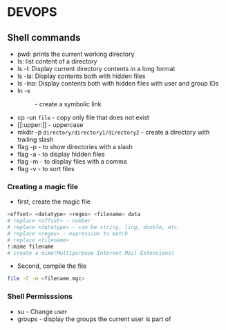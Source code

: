 # DEVOPS
## Shell commands
- pwd: prints the current working directory
- ls: list content of a directory
- ls -l: Display current directory contents in a long format
- ls -la: Display contents both with hidden files
- ls -lna: Display contents both with hidden files with user and group IDs
- ln -s <dir> <link> - create a symbolic link
- cp -un `file` -  copy only file that does not exist
- [[:upper:]] - uppercase
- mkdir -p `directory/directory1/directory2` - create a directory with trailing slash
- flag -p - to show directories with a slash
- flag -a - to display hidden files
- flag -m - to display files with a comma
- flag -v - to sort files

### Creating a magic file
- first, create the magic file
````bash
<offset> <datatype> <regex> <filename> data
# replace <offset> - number
# replace <datatype> - can be string, ling, double, etc.
# replace <regex> - expression to match
# replace <filename>
!:mime filename
# create a mime(Multipurpose Internet Mail Extensions)
````
- Second, compile the file
```bash
file -C -m <filename.mgc>
````

### Shell Permisssions
- su <user> - Change user
- groups - display the groups the current user is part of
